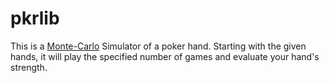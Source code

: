 # pkrlib
This is a [Monte-Carlo](https://en.wikipedia.org/wiki/Monte_Carlo_method) Simulator of a poker hand. Starting with the given hands, 
it will play the specified number of games and evaluate your hand's strength. 
